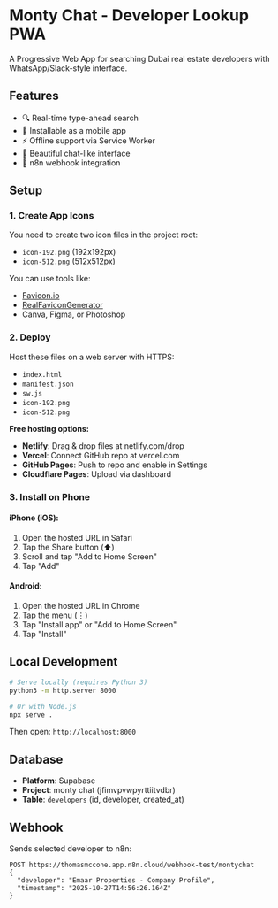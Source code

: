 
# Monty Chat - Developer Lookup PWA

A Progressive Web App for searching Dubai real estate developers with WhatsApp/Slack-style interface.

## Features
- 🔍 Real-time type-ahead search
- 📱 Installable as a mobile app
- ⚡ Offline support via Service Worker
- 🎨 Beautiful chat-like interface
- 🔗 n8n webhook integration

## Setup

### 1. Create App Icons
You need to create two icon files in the project root:
- `icon-192.png` (192x192px)
- `icon-512.png` (512x512px)

You can use tools like:
- [Favicon.io](https://favicon.io/)
- [RealFaviconGenerator](https://realfavicongenerator.net/)
- Canva, Figma, or Photoshop

### 2. Deploy
Host these files on a web server with HTTPS:
- `index.html`
- `manifest.json`
- `sw.js`
- `icon-192.png`
- `icon-512.png`

**Free hosting options:**
- **Netlify**: Drag & drop files at netlify.com/drop
- **Vercel**: Connect GitHub repo at vercel.com
- **GitHub Pages**: Push to repo and enable in Settings
- **Cloudflare Pages**: Upload via dashboard

### 3. Install on Phone

#### iPhone (iOS):
1. Open the hosted URL in Safari
2. Tap the Share button (⬆️)
3. Scroll and tap "Add to Home Screen"
4. Tap "Add"

#### Android:
1. Open the hosted URL in Chrome
2. Tap the menu (⋮)
3. Tap "Install app" or "Add to Home Screen"
4. Tap "Install"

## Local Development
```bash
# Serve locally (requires Python 3)
python3 -m http.server 8000

# Or with Node.js
npx serve .
```

Then open: `http://localhost:8000`

## Database
- **Platform**: Supabase
- **Project**: monty chat (jfimvpvwpyrttiitvdbr)
- **Table**: `developers` (id, developer, created_at)

## Webhook
Sends selected developer to n8n:
```
POST https://thomasmccone.app.n8n.cloud/webhook-test/montychat
{
  "developer": "Emaar Properties - Company Profile",
  "timestamp": "2025-10-27T14:56:26.164Z"
}
```